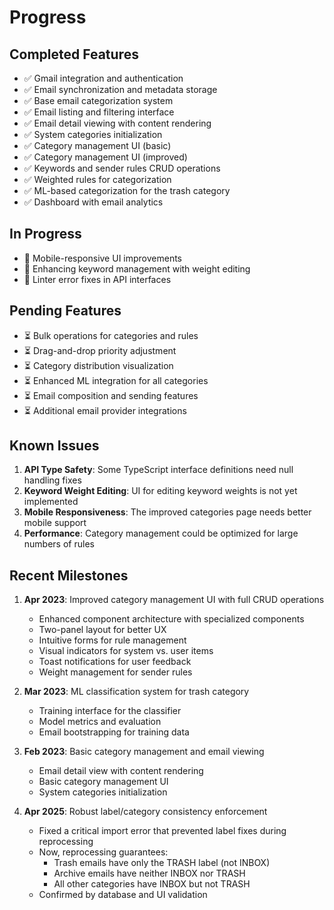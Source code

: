 # Progress

## Completed Features

- ✅ Gmail integration and authentication
- ✅ Email synchronization and metadata storage
- ✅ Base email categorization system
- ✅ Email listing and filtering interface
- ✅ Email detail viewing with content rendering
- ✅ System categories initialization
- ✅ Category management UI (basic)
- ✅ Category management UI (improved)
- ✅ Keywords and sender rules CRUD operations
- ✅ Weighted rules for categorization
- ✅ ML-based categorization for the trash category
- ✅ Dashboard with email analytics

## In Progress

- 🔄 Mobile-responsive UI improvements
- 🔄 Enhancing keyword management with weight editing
- 🔄 Linter error fixes in API interfaces

## Pending Features

- ⏳ Bulk operations for categories and rules
- ⏳ Drag-and-drop priority adjustment
- ⏳ Category distribution visualization
- ⏳ Enhanced ML integration for all categories
- ⏳ Email composition and sending features
- ⏳ Additional email provider integrations

## Known Issues

1. **API Type Safety**: Some TypeScript interface definitions need null handling fixes
2. **Keyword Weight Editing**: UI for editing keyword weights is not yet implemented
3. **Mobile Responsiveness**: The improved categories page needs better mobile support
4. **Performance**: Category management could be optimized for large numbers of rules

## Recent Milestones

1. **Apr 2023**: Improved category management UI with full CRUD operations
   - Enhanced component architecture with specialized components
   - Two-panel layout for better UX
   - Intuitive forms for rule management
   - Visual indicators for system vs. user items
   - Toast notifications for user feedback
   - Weight management for sender rules

2. **Mar 2023**: ML classification system for trash category
   - Training interface for the classifier
   - Model metrics and evaluation
   - Email bootstrapping for training data

3. **Feb 2023**: Basic category management and email viewing
   - Email detail view with content rendering
   - Basic category management UI
   - System categories initialization

4. **Apr 2025**: Robust label/category consistency enforcement
   - Fixed a critical import error that prevented label fixes during reprocessing
   - Now, reprocessing guarantees:
     - Trash emails have only the TRASH label (not INBOX)
     - Archive emails have neither INBOX nor TRASH
     - All other categories have INBOX but not TRASH
   - Confirmed by database and UI validation 